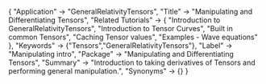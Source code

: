 {
 "Application" -> "GeneralRelativityTensors",
 "Title" -> "Manipulating and Differentiating Tensors",
 "Related Tutorials" -> {
   "Introduction to GeneralRelativityTensors",
   "Introduction to Tensor Curves",
   "Built in common Tensors",
   "Caching Tensor values",
   "Examples - Wave equations"
 },
 "Keywords" -> {"Tensors","GeneralRelativityTensors"},
 "Label" -> "Manipulating intro",
 "Package" -> "Manipulating and Differentiating Tensors",
 "Summary" -> "Introduction to taking derivatives of Tensors and performing general manipulation.",
 "Synonyms" -> {}
 }
